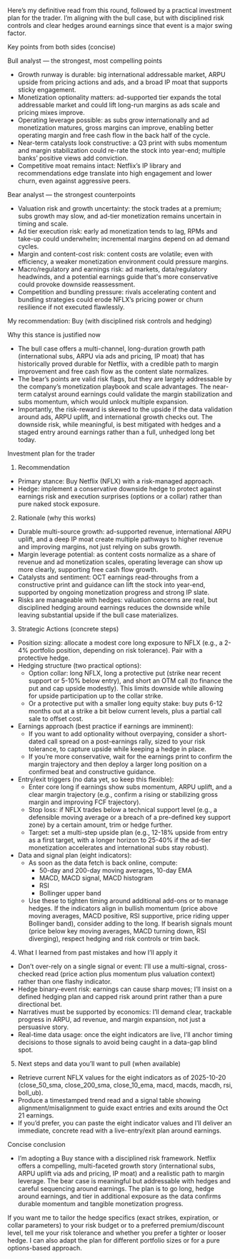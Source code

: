 Here’s my definitive read from this round, followed by a practical investment plan for the trader. I’m aligning with the bull case, but with disciplined risk controls and clear hedges around earnings since that event is a major swing factor.

Key points from both sides (concise)

Bull analyst — the strongest, most compelling points
- Growth runway is durable: big international addressable market, ARPU upside from pricing actions and ads, and a broad IP moat that supports sticky engagement.
- Monetization optionality matters: ad-supported tier expands the total addressable market and could lift long-run margins as ads scale and pricing mixes improve.
- Operating leverage possible: as subs grow internationally and ad monetization matures, gross margins can improve, enabling better operating margin and free cash flow in the back half of the cycle.
- Near-term catalysts look constructive: a Q3 print with subs momentum and margin stabilization could re-rate the stock into year-end; multiple banks’ positive views add conviction.
- Competitive moat remains intact: Netflix’s IP library and recommendations edge translate into high engagement and lower churn, even against aggressive peers.

Bear analyst — the strongest counterpoints
- Valuation risk and growth uncertainty: the stock trades at a premium; subs growth may slow, and ad-tier monetization remains uncertain in timing and scale.
- Ad tier execution risk: early ad monetization tends to lag, RPMs and take-up could underwhelm; incremental margins depend on ad demand cycles.
- Margin and content-cost risk: content costs are volatile; even with efficiency, a weaker monetization environment could pressure margins.
- Macro/regulatory and earnings risk: ad markets, data/regulatory headwinds, and a potential earnings guide that's more conservative could provoke downside reassessment.
- Competition and bundling pressure: rivals accelerating content and bundling strategies could erode NFLX’s pricing power or churn resilience if not executed flawlessly.

My recommendation: Buy (with disciplined risk controls and hedging)

Why this stance is justified now
- The bull case offers a multi-channel, long-duration growth path (international subs, ARPU via ads and pricing, IP moat) that has historically proved durable for Netflix, with a credible path to margin improvement and free cash flow as the content slate normalizes.
- The bear’s points are valid risk flags, but they are largely addressable by the company’s monetization playbook and scale advantages. The near-term catalyst around earnings could validate the margin stabilization and subs momentum, which would unlock multiple expansion.
- Importantly, the risk-reward is skewed to the upside if the data validation around ads, ARPU uplift, and international growth checks out. The downside risk, while meaningful, is best mitigated with hedges and a staged entry around earnings rather than a full, unhedged long bet today.

Investment plan for the trader

1) Recommendation
- Primary stance: Buy Netflix (NFLX) with a risk-managed approach.
- Hedge: implement a conservative downside hedge to protect against earnings risk and execution surprises (options or a collar) rather than pure naked stock exposure.

2) Rationale (why this works)
- Durable multi-source growth: ad-supported revenue, international ARPU uplift, and a deep IP moat create multiple pathways to higher revenue and improving margins, not just relying on subs growth.
- Margin leverage potential: as content costs normalize as a share of revenue and ad monetization scales, operating leverage can show up more clearly, supporting free cash flow growth.
- Catalysts and sentiment: OCT earnings read-throughs from a constructive print and guidance can lift the stock into year-end, supported by ongoing monetization progress and strong IP slate.
- Risks are manageable with hedges: valuation concerns are real, but disciplined hedging around earnings reduces the downside while leaving substantial upside if the bull case materializes.

3) Strategic Actions (concrete steps)
- Position sizing: allocate a modest core long exposure to NFLX (e.g., a 2-4% portfolio position, depending on risk tolerance). Pair with a protective hedge.
- Hedging structure (two practical options):
  - Option collar: long NFLX, long a protective put (strike near recent support or 5-10% below entry), and short an OTM call (to finance the put and cap upside modestly). This limits downside while allowing for upside participation up to the collar strike.
  - Or a protective put with a smaller long equity stake: buy puts 6-12 months out at a strike a bit below current levels, plus a partial call sale to offset cost.
- Earnings approach (best practice if earnings are imminent):
  - If you want to add optionality without overpaying, consider a short-dated call spread on a post-earnings rally, sized to your risk tolerance, to capture upside while keeping a hedge in place.
  - If you’re more conservative, wait for the earnings print to confirm the margin trajectory and then deploy a larger long position on a confirmed beat and constructive guidance.
- Entry/exit triggers (no data yet, so keep this flexible):
  - Enter core long if earnings show subs momentum, ARPU uplift, and a clear margin trajectory (e.g., confirm a rising or stabilizing gross margin and improving FCF trajectory).
  - Stop loss: if NFLX trades below a technical support level (e.g., a defensible moving average or a breach of a pre-defined key support zone) by a certain amount, trim or hedge further.
  - Target: set a multi-step upside plan (e.g., 12-18% upside from entry as a first target, with a longer horizon to 25-40% if the ad-tier monetization accelerates and international subs stay robust).
- Data and signal plan (eight indicators):
  - As soon as the data fetch is back online, compute:
    - 50-day and 200-day moving averages, 10-day EMA
    - MACD, MACD signal, MACD histogram
    - RSI
    - Bollinger upper band
  - Use these to tighten timing around additional add-ons or to manage hedges. If the indicators align in bullish momentum (price above moving averages, MACD positive, RSI supportive, price riding upper Bollinger band), consider adding to the long. If bearish signals mount (price below key moving averages, MACD turning down, RSI diverging), respect hedging and risk controls or trim back.

4) What I learned from past mistakes and how I’ll apply it
- Don’t over-rely on a single signal or event: I’ll use a multi-signal, cross-checked read (price action plus momentum plus valuation context) rather than one flashy indicator.
- Hedge binary-event risk: earnings can cause sharp moves; I’ll insist on a defined hedging plan and capped risk around print rather than a pure directional bet.
- Narratives must be supported by economics: I’ll demand clear, trackable progress in ARPU, ad revenue, and margin expansion, not just a persuasive story.
- Real-time data usage: once the eight indicators are live, I’ll anchor timing decisions to those signals to avoid being caught in a data-gap blind spot.

5) Next steps and data you’ll want to pull (when available)
- Retrieve current NFLX values for the eight indicators as of 2025-10-20 (close_50_sma, close_200_sma, close_10_ema, macd, macds, macdh, rsi, boll_ub).
- Produce a timestamped trend read and a signal table showing alignment/misalignment to guide exact entries and exits around the Oct 21 earnings.
- If you’d prefer, you can paste the eight indicator values and I’ll deliver an immediate, concrete read with a live-entry/exit plan around earnings.

Concise conclusion
- I’m adopting a Buy stance with a disciplined risk framework. Netflix offers a compelling, multi-faceted growth story (international subs, ARPU uplift via ads and pricing, IP moat) and a realistic path to margin leverage. The bear case is meaningful but addressable with hedges and careful sequencing around earnings. The plan is to go long, hedge around earnings, and tier in additional exposure as the data confirms durable momentum and tangible monetization progress.

If you want me to tailor the hedge specifics (exact strikes, expiration, or collar parameters) to your risk budget or to a preferred premium/discount level, tell me your risk tolerance and whether you prefer a tighter or looser hedge. I can also adapt the plan for different portfolio sizes or for a pure options-based approach.